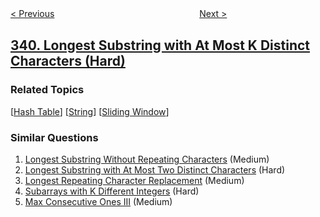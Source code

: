 <!--|This file generated by command(leetcode description); DO NOT EDIT.    |-->
<!--+----------------------------------------------------------------------+-->
<!--|@author    openset <openset.wang@gmail.com>                           |-->
<!--|@link      https://github.com/openset                                 |-->
<!--|@home      https://github.com/openset/leetcode                        |-->
<!--+----------------------------------------------------------------------+-->

[< Previous](https://github.com/openset/leetcode/tree/master/problems/nested-list-weight-sum "Nested List Weight Sum")
　　　　　　　　　　　　　　　　
[Next >](https://github.com/openset/leetcode/tree/master/problems/flatten-nested-list-iterator "Flatten Nested List Iterator")

## [340. Longest Substring with At Most K Distinct Characters (Hard)](https://leetcode.com/problems/longest-substring-with-at-most-k-distinct-characters "至多包含 K 个不同字符的最长子串")



### Related Topics
  [[Hash Table](https://github.com/openset/leetcode/tree/master/tag/hash-table/README.md)]
  [[String](https://github.com/openset/leetcode/tree/master/tag/string/README.md)]
  [[Sliding Window](https://github.com/openset/leetcode/tree/master/tag/sliding-window/README.md)]

### Similar Questions
  1. [Longest Substring Without Repeating Characters](https://github.com/openset/leetcode/tree/master/problems/longest-substring-without-repeating-characters) (Medium)
  1. [Longest Substring with At Most Two Distinct Characters](https://github.com/openset/leetcode/tree/master/problems/longest-substring-with-at-most-two-distinct-characters) (Hard)
  1. [Longest Repeating Character Replacement](https://github.com/openset/leetcode/tree/master/problems/longest-repeating-character-replacement) (Medium)
  1. [Subarrays with K Different Integers](https://github.com/openset/leetcode/tree/master/problems/subarrays-with-k-different-integers) (Hard)
  1. [Max Consecutive Ones III](https://github.com/openset/leetcode/tree/master/problems/max-consecutive-ones-iii) (Medium)
